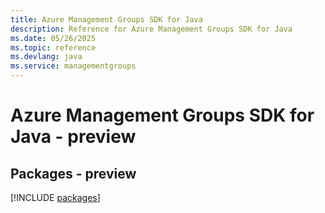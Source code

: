 ```yaml
---
title: Azure Management Groups SDK for Java
description: Reference for Azure Management Groups SDK for Java
ms.date: 05/26/2025
ms.topic: reference
ms.devlang: java
ms.service: managementgroups
---
```

# Azure Management Groups SDK for Java - preview
## Packages - preview
[!INCLUDE [packages](management-groups-index.md)]
